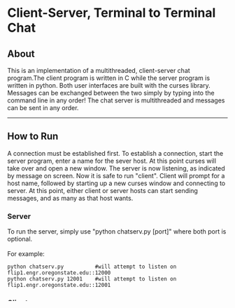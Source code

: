 # Client-Server, Terminal to Terminal Chat
## About
This is an implementation of a multithreaded, client-server chat program.The client program is written in C while the server program is
written in python. Both user interfaces are built with the curses library. Messages can be exchanged between the two simply
by typing into the command line in any order! The chat server is multithreaded and messages can be sent in any order. 

---

## How to Run

A connection must be established first. To establish a connection, start the server program, enter a name for the sever host. At this point curses will take over and open a new window. The server is now listening, as indicated by message on screen. Now it is safe to run "client". Client will prompt for a host name, followed by starting up a new curses window and connecting to server. At this point, either client or server hosts can start sending messages, and as many as that host wants.<br>

### Server
To run the server, simply use "python chatserv.py [port]" where both port is optional.<br><br>
For example:<br>
```
python chatserv.py			#will attempt to listen on flip1.engr.oregonstate.edu::12000
python chatserv.py 12001	#will attempt to listen on flip1.engr.oregonstate.edu::12001
```
### Client
To compile the chatclient program, using the provided makefile you may simply type
"make" into command line. This will output a file with -x permissions called
"chatclient" that can then be run by enter "./chatclient [host] [port]" into command line if cwd contains file.<br><br>
For example:<br>
```
chatclient											// Attempt to connect to flip1.engr.oregonstate.edu::12000
chatclient 12001     								// Attempt to connect to flip1.engr.oregonstate.edu::12001
chatclient flip2.engr.oregonstate.edu 12002	     	// Attempt to connect to flip2.engr.oregonstate.edu::12002
```
Typing "\quit" into either server or client while connected will terminate connection. The client
program will exit but the server program will continue listening on the same port for
additional connections. To exit the server program, you must send SIGINT - CTRL-C.

---

## Notes
IMPORTANT: Server is hardcoded to run on flip1.engr.oregonstate.edu. Trying to unzip/
	   compile/run elsewhere will probably not work without a little bit of 
	   tweaking.
